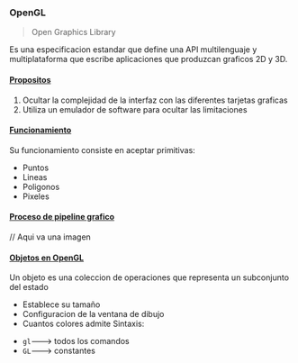 ### OpenGL
> Open Graphics Library

Es una especificacion estandar que define una API multilenguaje y multiplataforma que escribe aplicaciones que produzcan graficos 2D y 3D.

#### <u>Propositos</u>
1. Ocultar la complejidad de la interfaz con las diferentes tarjetas graficas
2. Utiliza un emulador de software para ocultar las limitaciones
#### <u>Funcionamiento</u>
Su funcionamiento consiste en aceptar primitivas:
* Puntos
* Lineas
* Poligonos
* Pixeles
#### <u>Proceso de pipeline grafico</u>
// Aqui va una imagen
#### <u>Objetos en OpenGL</u>
Un objeto es una coleccion de operaciones que representa un subconjunto del estado
* Establece su tamaño
* Configuracion de la ventana de dibujo
* Cuantos colores admite
Sintaxis:
- `gl`---> todos los comandos
- `GL`---> constantes